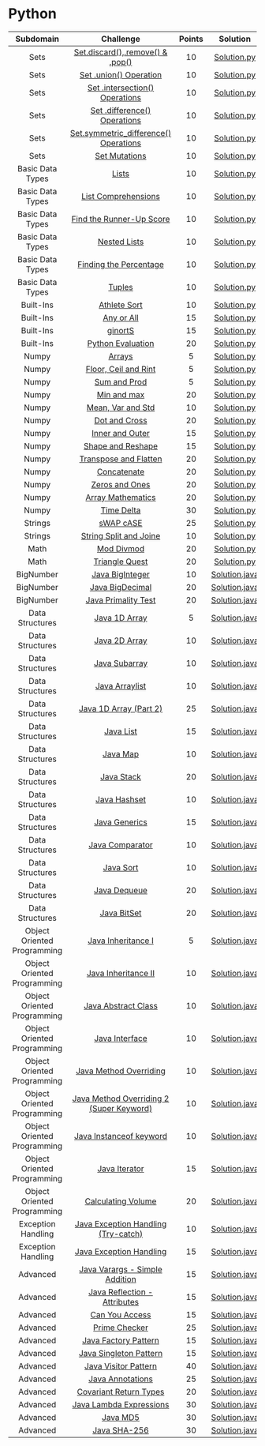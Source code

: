 # Python

|          Subdomain          |                                                         Challenge                                                        | Points |                                                                                         Solution                                                                                        |
|:---------------------------:|:------------------------------------------------------------------------------------------------------------------------:|:------:|:---------------------------------------------------------------------------------------------------------------------------------------------------------------------------------------:|
|         Sets        | [Set.discard(),.remove() & .pop()](https://www.hackerrank.com/challenges/py-set-discard-remove-pop/problem)                                                |    10   | [Solution.py](https://github.com/arpitran/HackerRank_solutions/blob/master/Python/Set.discard()%2C%20.remove()%20%26%20.pop()/solution.py)                                                  |
|         Sets        | [Set .union() Operation](https://www.hackerrank.com/challenges/py-set-union/problem)                                 |    10   | [Solution.py](https://github.com/arpitran/HackerRank_solutions/blob/master/Python/Set%20.union()%20Operations/solution.py)                                       |
|         Sets        | [Set .intersection() Operations](https://www.hackerrank.com/challenges/py-set-intersection/problem)                                                       |   10   | [Solution.py](https://github.com/arpitran/HackerRank_solutions/blob/master/Python/Set%20.intersection()%20Operations/solution.py)                                                        |
|         Sets        | [Set .difference() Operations](https://www.hackerrank.com/challenges/py-set-difference-operation/problem)                                      |   10   | [Solution.py](https://github.com/arpitran/HackerRank_solutions/blob/master/Python/Set%20.difference()%20Operations/solution.py)                                      |
|         Sets        | [Set.symmetric_difference() Operations](https://www.hackerrank.com/challenges/py-set-symmetric-difference-operation/problem)                                      |   10   | [Solution.py](https://github.com/arpitran/HackerRank_solutions/tree/master/Python/Set%20.symmetric_difference()%20Operations)                                      |
|         Sets        | [Set Mutations](https://www.hackerrank.com/challenges/py-set-mutations/problem)                                                       |   10   | [Solution.py](https://github.com/arpitran/HackerRank_solutions/blob/master/Python/Set%20Mutations/solution.py)                                                      |
|         Basic Data Types        | [Lists](https://www.hackerrank.com/challenges/python-lists/problem)                                                        |   10   | [Solution.py](https://github.com/arpitran/HackerRank_solutions/blob/master/Python/Lists/solution.py)                                                     |
|         Basic Data Types        | [List Comprehensions](https://www.hackerrank.com/challenges/list-comprehensions/problem)                                                        |   10   | [Solution.py](https://github.com/arpitran/HackerRank_solutions/blob/master/Python/List%20Comprehensions/solution.py)                                                     |
|         Basic Data Types        | [Find the Runner-Up Score](https://www.hackerrank.com/challenges/find-second-maximum-number-in-a-list/problem)                                                   |   10   | [Solution.py](https://github.com/arpitran/HackerRank_solutions/blob/master/Python/Find%20the%20Runner-Up%20Score!/solution.py)                                                      |
|         Basic Data Types        | [Nested Lists](https://www.hackerrank.com/nested-list/problem)                                               |   10   | [Solution.py](https://github.com/arpitran/HackerRank_solutions/blob/master/Python/Nested%20Lists/solution.py)                                                    |
|         Basic Data Types        | [Finding the Percentage](https://www.hackerrank.com/challenges/finding-the-percentage/problem)                     |   10   | [Solution.py](https://github.com/arpitran/HackerRank_solutions/blob/master/Python/Find%20the%20percentage/solution.py)                                   |
|         Basic Data Types        | [Tuples](https://www.hackerrank.com/challenges/python-tuples/problem)                     |   10   | [Solution.py](https://github.com/arpitran/HackerRank_solutions/blob/master/Python/Tuples/solution.py)                                   |
|         Built-Ins        | [Athlete Sort](https://www.hackerrank.com/challenges/python-sort-sort/problem)                                           |   10   | [Solution.py](https://github.com/arpitran/HackerRank_solutions/blob/master/Python/Athleted%20Sort/solution.py)                                              |
|         Built-Ins        | [Any or All](https://www.hackerrank.com/challenges/any-or-all/problem)                                           |   15   | [Solution.py](https://github.com/arpitran/HackerRank_solutions/blob/master/Python/Any%20or%20All/solution.py)                                              |
|         Built-Ins        | [ginortS](https://www.hackerrank.com/challenges/ginorts/problem)                                 |   15   | [Solution.py](https://github.com/arpitran/HackerRank_solutions/blob/master/Python/ginorts/solution.py)                                           |
|         Built-Ins        | [Python Evaluation](https://www.hackerrank.com/challenges/python-eval/problem)                                 |   20   | [Solution.py](https://github.com/arpitran/HackerRank_solutions/blob/master/Python/Python%20Evaluation/solution.py)                                           |
|           Numpy          | [Arrays](https://www.hackerrank.com/challenges/np-arrays/problem)                             |    5   | [Solution.py](https://github.com/arpitran/HackerRank_solutions/blob/master/Python/Arrays/solution.py)                                              |
|           Numpy          | [Floor, Ceil and Rint](https://www.hackerrank.com/challenges/floor-ceil-and-rint/problem)                             |    5   | [Solution.py](https://github.com/arpitran/HackerRank_solutions/blob/master/Python/Floor,%20Ceil%20and%20Rint/solution.py)                                              |
|           Numpy           | [Sum and Prod](https://www.hackerrank.com/challenges/np-sum-and-prod/problem)                                                   |    5   | [Solution.py](https://github.com/arpitran/HackerRank_solutions/blob/master/Python/Sum%20and%20Prod/solution.py)                                                           |
|           Numpy           | [Min and max](https://www.hackerrank.com/challenges/np-min-and-max/problem)                                         |   20   | [Solution.py](https://github.com/arpitran/HackerRank_solutions/blob/master/Python/Min%20and%20Max/solution.py)                                                    |
|           Numpy           | [Mean, Var and Std](https://www.hackerrank.com/challenges/np-mean-var-and-std/problem)                                         |   10   | [Solution.py](https://github.com/arpitran/HackerRank_solutions/blob/master/Python/Mean,%20Var,%20and%20Std/solution.py)                                                    |
|           Numpy           | [Dot and Cross](https://www.hackerrank.com/challenges/np-dot-and-cross/problem)                                                     |   20   | [Solution.py](https://github.com/arpitran/HackerRank_solutions/blob/master/Python/Dot%20and%20Cross/solution.py)                                                            |
|           Numpy           | [Inner and Outer](https://www.hackerrank.com/challenges/np-inner-and-outer/problem)                                           |   15   | [Solution.py](https://github.com/arpitran/HackerRank_solutions/blob/master/Python/Inner%20and%20Outer/solution.py)                                                     |
|           Numpy           | [Shape and Reshape](https://www.hackerrank.com/challenges/np-shape-and-reshape/problem)                                           |   15   | [Solution.py](https://github.com/arpitran/HackerRank_solutions/blob/master/Python/Shape%20and%20Reshape/solution.py)                                                     |
|           Numpy           | [Transpose and Flatten](https://www.hackerrank.com/challenges/np-transpose-and-flatten/problem)                                   |   20   | [Solution.py](https://github.com/arpitran/HackerRank_solutions/blob/master/Python/np-transpose-and-flattend/solution.py)                                                 |
|           Numpy           | [Concatenate](https://www.hackerrank.com/challenges/np-concatenate/problem)                                   |   20   | [Solution.py](https://github.com/arpitran/HackerRank_solutions/blob/master/Python/Concatenate/solution.py)                                                 |
|           Numpy           | [Zeros and Ones](https://www.hackerrank.com/challenges/np-zeros-and-ones/problem)                                   |   20   | [Solution.py](https://github.com/arpitran/HackerRank_solutions/blob/master/Python/Zeros%20and%20Ones/solution.py)                                                 |
|           Numpy           | [Array Mathematics](https://www.hackerrank.com/challenges/np-array-mathematics/problem)                                   |   20   | [Solution.py](https://github.com/arpitran/HackerRank_solutions/blob/master/Python/Array%20Mathematics/solution.py)                                                 |
|           Numpy           | [Time Delta](https://www.hackerrank.com/challenges/python-time-delta/problem)                                   |   30   | [Solution.py](https://github.com/arpitran/HackerRank_solutions/blob/master/Python/Time%20Delta/solution.py)                                                 |
|           Strings           | [sWAP cASE](https://www.hackerrank.com/challenges/python-string-split-and-join/problem)                                                           |   25   | [Solution.py](https://github.com/arpitran/HackerRank_solutions/blob/master/Python/sWaP%20cASE/solution.py)                                                               |
|           Strings           | [String Split and Joine](https://www.hackerrank.com/challenges/python-string-split-and-join/problem)                                   |   10   | [Solution.py](https://github.com/arpitran/HackerRank_solutions/blob/master/Python/String%20Split%20and%20Join/solution.py)                                   |
|           Math           | [Mod Divmod](https://www.hackerrank.com/challenges/python-mod-divmod/problem)                          |   20   | [Solution.py](https://github.com/arpitran/HackerRank_solutions/blob/master/Python/Mod%20Divmod/solution.py)                                  |
|           Math           | [Triangle Quest](https://www.hackerrank.com/challenges/python-quest-1/problem)                                     |   20   | [Solution.py](https://github.com/arpitran/HackerRank_solutions/blob/master/Python/Triangle%20Quest/solution.py)                                                  |
|          BigNumber          | [Java BigInteger](https://www.hackerrank.com/challenges/java-biginteger)                                                 |   10   | [Solution.java](https://github.com/RodneyShag/HackerRank_solutions/blob/master/Java/BigNumber/Java%20BigInteger/Solution.java)                                                        |
|          BigNumber          | [Java BigDecimal](https://www.hackerrank.com/challenges/java-bigdecimal)                                                 |   20   | [Solution.java](https://github.com/RodneyShag/HackerRank_solutions/blob/master/Java/BigNumber/Java%20BigDecimal/Solution.java)                                                        |
|          BigNumber          | [Java Primality Test](https://www.hackerrank.com/challenges/java-primality-test)                                         |   20   | [Solution.java](https://github.com/RodneyShag/HackerRank_solutions/blob/master/Java/BigNumber/Java%20Primality%20Test/Solution.java)                                                  |
|       Data Structures       | [Java 1D Array](https://www.hackerrank.com/challenges/java-1d-array-introduction)                                        |    5   | [Solution.java](https://github.com/RodneyShag/HackerRank_solutions/blob/master/Java/Data%20Structures/Java%201D%20Array/Solution.java)                                                |
|       Data Structures       | [Java 2D Array](https://www.hackerrank.com/challenges/java-2d-array)                                                     |   10   | [Solution.java](https://github.com/RodneyShag/HackerRank_solutions/blob/master/Java/Data%20Structures/Java%202D%20Array/Solution.java)                                                |
|       Data Structures       | [Java Subarray](https://www.hackerrank.com/challenges/java-negative-subarray)                                            |   10   | [Solution.java](https://github.com/RodneyShag/HackerRank_solutions/blob/master/Java/Data%20Structures/Java%20Subarray/Solution.java)                                                  |
|       Data Structures       | [Java Arraylist](https://www.hackerrank.com/challenges/java-arraylist)                                                   |   10   | [Solution.java](https://github.com/RodneyShag/HackerRank_solutions/blob/master/Java/Data%20Structures/Java%20ArrayList/Solution.java)                                                 |
|       Data Structures       | [Java 1D Array (Part 2)](https://www.hackerrank.com/challenges/java-1d-array)                                            |   25   | [Solution.java](https://github.com/RodneyShag/HackerRank_solutions/blob/master/Java/Data%20Structures/Java%201D%20Array%20(Part%202)/Solution.java)                                   |
|       Data Structures       | [Java List](https://www.hackerrank.com/challenges/java-list)                                                             |   15   | [Solution.java](https://github.com/RodneyShag/HackerRank_solutions/blob/master/Java/Data%20Structures/Java%20List/Solution.java)                                                      |
|       Data Structures       | [Java Map](https://www.hackerrank.com/challenges/phone-book)                                                             |   10   | [Solution.java](https://github.com/RodneyShag/HackerRank_solutions/blob/master/Java/Data%20Structures/Java%20Map/Solution.java)                                                       |
|       Data Structures       | [Java Stack](https://www.hackerrank.com/challenges/java-stack)                                                           |   20   | [Solution.java](https://github.com/RodneyShag/HackerRank_solutions/blob/master/Java/Data%20Structures/Java%20Stack/Solution.java)                                                     |
|       Data Structures       | [Java Hashset](https://www.hackerrank.com/challenges/java-hashset)                                                       |   10   | [Solution.java](https://github.com/RodneyShag/HackerRank_solutions/blob/master/Java/Data%20Structures/Java%20Hashset/Solution.java)                                                   |
|       Data Structures       | [Java Generics](https://www.hackerrank.com/challenges/java-generics)                                                     |   15   | [Solution.java](https://github.com/RodneyShag/HackerRank_solutions/blob/master/Java/Data%20Structures/Java%20Generics/Solution.java)                                                  |
|       Data Structures       | [Java Comparator](https://www.hackerrank.com/challenges/java-comparator)                                                 |   10   | [Solution.java](https://github.com/RodneyShag/HackerRank_solutions/blob/master/Java/Data%20Structures/Java%20Comparator/Solution.java)                                                |
|       Data Structures       | [Java Sort](https://www.hackerrank.com/challenges/java-sort)                                                             |   10   | [Solution.java](https://github.com/RodneyShag/HackerRank_solutions/blob/master/Java/Data%20Structures/Java%20Sort/Solution.java)                                                      |
|       Data Structures       | [Java Dequeue](https://www.hackerrank.com/challenges/java-dequeue)                                                       |   20   | [Solution.java](https://github.com/RodneyShag/HackerRank_solutions/blob/master/Java/Data%20Structures/Java%20Dequeue/Solution.java)                                                   |
|       Data Structures       | [Java BitSet](https://www.hackerrank.com/challenges/java-bitset)                                                         |   20   | [Solution.java](https://github.com/RodneyShag/HackerRank_solutions/blob/master/Java/Data%20Structures/Java%20BitSet/Solution.java)                                                    |
| Object Oriented Programming | [Java Inheritance I](https://www.hackerrank.com/challenges/java-inheritance-1)                                           |    5   | [Solution.java](https://github.com/RodneyShag/HackerRank_solutions/blob/master/Java/Object%20Oriented%20Programming/Java%20Inheritance%20I/Solution.java)                             |
| Object Oriented Programming | [Java Inheritance II](https://www.hackerrank.com/challenges/java-inheritance-2)                                          |   10   | [Solution.java](https://github.com/RodneyShag/HackerRank_solutions/blob/master/Java/Object%20Oriented%20Programming/Java%20Inheritance%20II/Solution.java)                            |
| Object Oriented Programming | [Java Abstract Class](https://www.hackerrank.com/challenges/java-abstract-class)                                         |   10   | [Solution.java](https://github.com/RodneyShag/HackerRank_solutions/blob/master/Java/Object%20Oriented%20Programming/Java%20Abstract%20Class/Solution.java)                            |
| Object Oriented Programming | [Java Interface](https://www.hackerrank.com/challenges/java-interface)                                                   |   10   | [Solution.java](https://github.com/RodneyShag/HackerRank_solutions/blob/master/Java/Object%20Oriented%20Programming/Java%20Interface/Solution.java)                                   |
| Object Oriented Programming | [Java Method Overriding](https://www.hackerrank.com/challenges/java-method-overriding)                                   |   10   | [Solution.java](https://github.com/RodneyShag/HackerRank_solutions/blob/master/Java/Object%20Oriented%20Programming/Java%20Method%20Overriding/Solution.java)                         |
| Object Oriented Programming | [Java Method Overriding 2 (Super Keyword)](https://www.hackerrank.com/challenges/java-method-overriding-2-super-keyword) |   10   | [Solution.java](https://github.com/RodneyShag/HackerRank_solutions/blob/master/Java/Object%20Oriented%20Programming/Java%20Method%20Overriding%202%20(Super%20Keyword)/Solution.java) |
| Object Oriented Programming | [Java Instanceof keyword](https://www.hackerrank.com/challenges/java-instanceof-keyword)                                 |   10   | [Solution.java](https://github.com/RodneyShag/HackerRank_solutions/blob/master/Java/Object%20Oriented%20Programming/Java%20Instanceof%20keyword/Solution.java)                        |
| Object Oriented Programming | [Java Iterator](https://www.hackerrank.com/challenges/java-iterator)                                                     |   15   | [Solution.java](https://github.com/RodneyShag/HackerRank_solutions/blob/master/Java/Object%20Oriented%20Programming/Java%20Iterator/Solution.java)                                    |
| Object Oriented Programming | [Calculating Volume](https://www.hackerrank.com/challenges/calculating-volume)                                           |   20   | [Solution.java](https://github.com/RodneyShag/HackerRank_solutions/blob/master/Java/Object%20Oriented%20Programming/Calculating%20Volume/Solution.java)                               |
|      Exception Handling     | [Java Exception Handling (Try-catch)](https://www.hackerrank.com/challenges/java-exception-handling-try-catch)           |   10   | [Solution.java](https://github.com/RodneyShag/HackerRank_solutions/blob/master/Java/Exception%20Handling/Java%20Exception%20Handling%20(Try-catch)/Solution.java)                     |
|      Exception Handling     | [Java Exception Handling](https://www.hackerrank.com/challenges/java-exception-handling)                                 |   15   | [Solution.java](https://github.com/RodneyShag/HackerRank_solutions/blob/master/Java/Exception%20Handling/Java%20Exception%20Handling/Solution.java)                                   |
|           Advanced          | [Java Varargs - Simple Addition](https://www.hackerrank.com/challenges/simple-addition-varargs)                          |   15   | [Solution.java](https://github.com/RodneyShag/HackerRank_solutions/blob/master/Java/Advanced/Java%20Varargs%20-%20Simple%20Addition/Solution.java)                                    |
|           Advanced          | [Java Reflection - Attributes](https://www.hackerrank.com/challenges/java-reflection-attributes)                         |   15   | [Solution.java](https://github.com/RodneyShag/HackerRank_solutions/blob/master/Java/Advanced/Java%20Reflection%20-%20Attributes/Solution.java)                                        |
|           Advanced          | [Can You Access](https://www.hackerrank.com/challenges/can-you-access)                                                   |   15   | [Solution.java](https://github.com/RodneyShag/HackerRank_solutions/blob/master/Java/Advanced/Can%20You%20Access/Solution.java)                                                        |
|           Advanced          | [Prime Checker](https://www.hackerrank.com/challenges/prime-checker)                                                     |   25   | [Solution.java](https://github.com/RodneyShag/HackerRank_solutions/blob/master/Java/Advanced/Prime%20Checker/Solution.java)                                                           |
|           Advanced          | [Java Factory Pattern](https://www.hackerrank.com/challenges/java-factory)                                               |   15   | [Solution.java](https://github.com/RodneyShag/HackerRank_solutions/blob/master/Java/Advanced/Java%20Factory%20Pattern/Solution.java)                                                  |
|           Advanced          | [Java Singleton Pattern](https://www.hackerrank.com/challenges/java-singleton)                                           |   15   | [Solution.java](https://github.com/RodneyShag/HackerRank_solutions/blob/master/Java/Advanced/Java%20Singleton%20Pattern/Solution.java)                                                |
|           Advanced          | [Java Visitor Pattern](https://www.hackerrank.com/challenges/java-vistor-pattern)                                        |   40   | [Solution.java](https://github.com/RodneyShag/HackerRank_solutions/blob/master/Java/Advanced/Java%20Visitor%20Pattern/Solution.java)                                                  |
|           Advanced          | [Java Annotations](https://www.hackerrank.com/challenges/java-annotations)                                               |   25   | [Solution.java](https://github.com/RodneyShag/HackerRank_solutions/blob/master/Java/Advanced/Java%20Annotations/Solution.java)                                                        |
|           Advanced          | [Covariant Return Types](https://www.hackerrank.com/challenges/java-covariance)                                          |   20   | [Solution.java](https://github.com/RodneyShag/HackerRank_solutions/blob/master/Java/Advanced/Covariant%20Return%20Types/Solution.java)                                                |
|           Advanced          | [Java Lambda Expressions](https://www.hackerrank.com/challenges/java-lambda-expressions)                                 |   30   | [Solution.java](https://github.com/RodneyShag/HackerRank_solutions/blob/master/Java/Advanced/Java%20Lambda%20Expressions/Solution.java)                                               |
|           Advanced          | [Java MD5](https://www.hackerrank.com/challenges/java-md5)                                                               |   30   | [Solution.java](https://github.com/RodneyShag/HackerRank_solutions/blob/master/Java/Advanced/Java%20MD5/Solution.java)                                                                |
|           Advanced          | [Java SHA-256](https://www.hackerrank.com/challenges/sha-256)                                                            |   30   | [Solution.java](https://github.com/RodneyShag/HackerRank_solutions/blob/master/Java/Advanced/Java%20SHA-256/Solution.java)                                                            |

